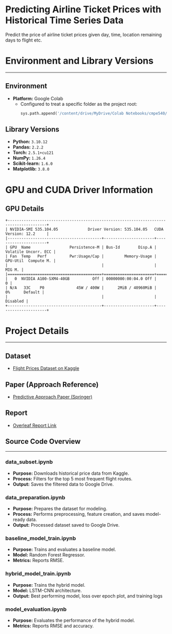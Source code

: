 # Predicting Airline Ticket Prices with Historical Time Series Data
Predict the price of airline ticket prices given day, time, location remaining days to flight etc.

# Environment and Library Versions
---
## **Environment**
- **Platform:** Google Colab  
  - Configured to treat a specific folder as the project root:  
    ```python
    sys.path.append('/content/drive/MyDrive/Colab Notebooks/cmpe540/final-project')
    ```

## **Library Versions**
- **Python:** `3.10.12`
- **Pandas:** `2.2.2`
- **Torch:** `2.5.1+cu121`
- **NumPy:** `1.26.4`
- **Scikit-learn:** `1.6.0`
- **Matplotlib:** `3.8.0`


# GPU and CUDA Driver Information

## **GPU Details**
```
+---------------------------------------------------------------------------------------+
| NVIDIA-SMI 535.104.05             Driver Version: 535.104.05   CUDA Version: 12.2     |
|-----------------------------------------+----------------------+----------------------+
| GPU  Name                 Persistence-M | Bus-Id        Disp.A | Volatile Uncorr. ECC |
| Fan  Temp   Perf          Pwr:Usage/Cap |         Memory-Usage | GPU-Util  Compute M. |
|                                         |                      |               MIG M. |
|=========================================+======================+======================|
|   0  NVIDIA A100-SXM4-40GB          Off | 00000000:00:04.0 Off |                    0 |
| N/A   33C    P0              45W / 400W |      2MiB / 40960MiB |      0%      Default |
|                                         |                      |             Disabled |
+-----------------------------------------+----------------------+----------------------+

```

# Project Details
---
## **Dataset**
- [Flight Prices Dataset on Kaggle](https://www.kaggle.com/datasets/dilwong/flightprices/data)

## **Paper (Approach Reference)**
- [Predictive Approach Paper (Springer)](https://link.springer.com/chapter/10.1007/978-3-030-63823-8_86)

## **Report**
- [Overleaf Report Link](https://www.overleaf.com/read/jvsgnjvrrwgg#3084d4)



## **Source Code Overview**
---
### **data_subset.ipynb**
- **Purpose:** Downloads historical price data from Kaggle.
- **Process:** Filters for the top 5 most frequent flight routes.
- **Output:** Saves the filtered data to Google Drive.

### **data_preparation.ipynb**
- **Purpose:** Prepares the dataset for modeling.
- **Process:** Performs preprocessing, feature creation, and saves model-ready data.
- **Output:** Processed dataset saved to Google Drive.

### **baseline_model_train.ipynb**
- **Purpose:** Trains and evaluates a baseline model.
- **Model:** Random Forest Regressor.
- **Metrics:** Reports RMSE.

### **hybrid_model_train.ipynb**
- **Purpose:** Trains the hybrid model.
- **Model:** LSTM-CNN architecture.
- **Output:** Best performing model, loss over epoch plot, and training logs

### **model_evaluation.ipynb**
- **Purpose:** Evaluates the performance of the hybrid model.
- **Metrics:** Reports RMSE and accuracy.


